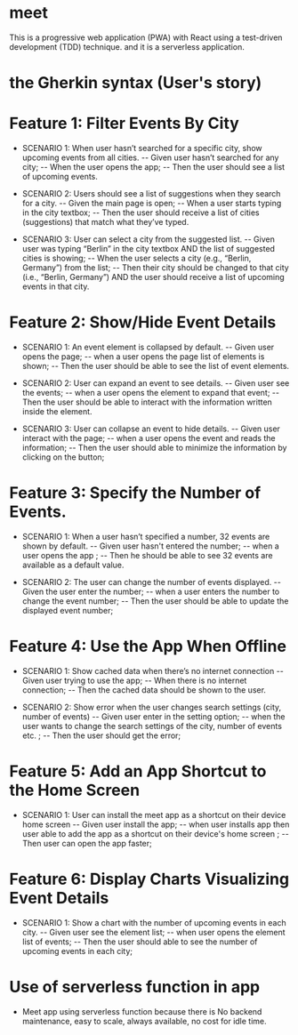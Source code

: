 # meet
This is a progressive web application (PWA) with React using a test-driven development (TDD) technique.
and it is a serverless application.

# the Gherkin syntax (User's story)

# Feature 1: Filter Events By City
- SCENARIO 1: When user hasn’t searched for a specific city, show upcoming events from all cities.
-- Given user hasn’t searched for any city;
-- When the user opens the app;
-- Then the user should see a list of upcoming events.

- SCENARIO 2: Users should see a list of suggestions when they search for a city.
-- Given the main page is open;
-- When a user starts typing in the city textbox;
-- Then the user should receive a list of cities (suggestions) that match what they’ve typed.

- SCENARIO 3: User can select a city from the suggested list.
-- Given user was typing “Berlin” in the city textbox AND the list of suggested cities is showing;
-- When the user selects a city (e.g., “Berlin, Germany”) from the list;
-- Then their city should be changed to that city (i.e., “Berlin, Germany”) AND the user should receive a list of upcoming events in that city.

# Feature 2: Show/Hide Event Details
- SCENARIO 1: An event element is collapsed by default.
-- Given user opens the page;
-- when a user opens the page list of elements is shown;
-- Then the user should be able to see the list of event elements.

- SCENARIO 2: User can expand an event to see details.
-- Given user see the events;
-- when a user opens the element to expand that event;
-- Then the user should be able to interact with the information written inside the element.

- SCENARIO 3: User can collapse an event to hide details.
-- Given user interact with the page;
-- when a user opens the event and reads the information;
-- Then the user should able to minimize the information by clicking on the button;

# Feature 3: Specify the Number of Events.

- SCENARIO 1: When a user hasn’t specified a number, 32 events are shown by default.
-- Given user hasn't entered the number;
-- when a user opens the app ;
-- Then he should be able to see 32 events are available as a default value.

- SCENARIO 2: The user can change the number of events displayed.
-- Given the user enter the number;
-- when a user enters the number to change the event number;
-- Then the user should be able to update the displayed event number;

# Feature 4: Use the App When Offline
  
- SCENARIO 1: Show cached data when there’s no internet connection
-- Given user trying to use the app;
-- When there is no internet connection;
-- Then the cached data should be shown to the user.

- SCENARIO 2: Show error when the user changes search settings (city, number of events)
-- Given user enter in the setting option;
-- when the user wants to change the search settings of the city, number of events etc. ;
-- Then the user should get the error;

# Feature 5: Add an App Shortcut to the Home Screen
  
- SCENARIO 1: User can install the meet app as a shortcut on their device home screen
-- Given user install the app;
-- when user installs app then user able to add the app as a shortcut on their device's home screen ;
-- Then user can open the app faster;

# Feature 6: Display Charts Visualizing Event Details
  
- SCENARIO 1: Show a chart with the number of upcoming events in each city.
-- Given user see the element list;
-- when user opens the element list of events;
-- Then the user should able to see the number of upcoming events in each city;

# Use of serverless function in app
- Meet app using serverless function because there is No backend maintenance,
  easy to scale, always available, no cost for idle time.
  












